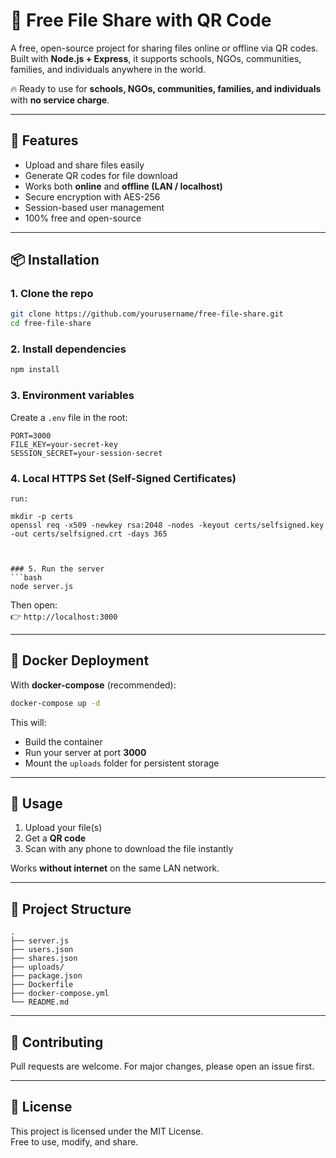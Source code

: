 # 📂 Free File Share with QR Code

A free, open-source project for sharing files online or offline via QR codes.  
Built with **Node.js + Express**, it supports schools, NGOs, communities, families, and individuals anywhere in the world.

🔥 Ready to use for **schools, NGOs, communities, families, and individuals** with **no service charge**.

---

## 🚀 Features
- Upload and share files easily
- Generate QR codes for file download
- Works both **online** and **offline (LAN / localhost)**
- Secure encryption with AES-256
- Session-based user management
- 100% free and open-source

---

## 📦 Installation

### 1. Clone the repo
```bash
git clone https://github.com/yourusername/free-file-share.git
cd free-file-share
```

### 2. Install dependencies
```bash
npm install
```

### 3. Environment variables
Create a `.env` file in the root:
```env
PORT=3000
FILE_KEY=your-secret-key
SESSION_SECRET=your-session-secret
```

### 4. Local HTTPS Set (Self-Signed Certificates)
``` For local testing with HTTPS, generate a self-signed certificate: 
run:

mkdir -p certs
openssl req -x509 -newkey rsa:2048 -nodes -keyout certs/selfsigned.key -out certs/selfsigned.crt -days 365



### 5. Run the server
```bash
node server.js
```

Then open:  
👉 `http://localhost:3000`

---

## 🐳 Docker Deployment

With **docker-compose** (recommended):

```bash
docker-compose up -d
```

This will:
- Build the container
- Run your server at port **3000**
- Mount the `uploads` folder for persistent storage

---

## 📱 Usage
1. Upload your file(s)
2. Get a **QR code**
3. Scan with any phone to download the file instantly

Works **without internet** on the same LAN network.

---

## 📂 Project Structure
```
.
├── server.js
├── users.json
├── shares.json
├── uploads/
├── package.json
├── Dockerfile
├── docker-compose.yml
└── README.md
```

---

## 🤝 Contributing
Pull requests are welcome. For major changes, please open an issue first.

---

## 📜 License
This project is licensed under the MIT License.  
Free to use, modify, and share.
